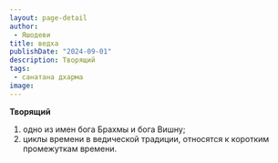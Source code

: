```yaml
---
layout: page-detail
author:
 - Яшодеви
title: ведха
publishDate: "2024-09-01"
description: Творящий
tags:
 - санатана дхарма
image: 
---
```


__Творящий__
1) одно из имен бога Брахмы и бога Вишну;
2) циклы времени в ведической традиции, относятся к коротким промежуткам времени.&nbsp;

